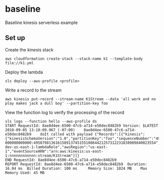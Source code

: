 # baseline

Baseline kinesis serverless example

## Set up

Create the kinesis stack

```console
aws cloudformation create-stack --stack-name k1 --template-body file://k1.yml
```

Deploy the lambda


```console
sls deploy --aws-profile <profile>
```

Write a record to the stream

```console
aws kinesis put-record --stream-name K1Stream --data 'all work and no play makes jack a dull boy' --partition-key foo
```

View the function log to verify the processing of the record

```console
sls logs --function hello --aws-profile ds
START RequestId: 8ae8d4ee-6500-47c6-a714-e50dec8482b9 Version: $LATEST
2018-09-05 13:10:09.967 (-07:00)	8ae8d4ee-6500-47c6-a714-e50dec8482b9	doIt called with payload {"Records":[{"kinesis":{"kinesisSchemaVersion":"1.0","partitionKey":"foo","sequenceNumber":"49587981361615891374515510864421257312231838989840023554","data":"YWxsIHdvcmsgYW5kIG5vIHBsYXkgbWFrZXMgamFjayBhIGR1bGwgYm95","approximateArrivalTimestamp":1536178207.753},"eventSource":"aws:kinesis","eventVersion":"1.0","eventID":"shardId-000000000000:49587981361615891374515510864421257312231838989840023554","eventName":"aws:kinesis:record","invokeIdentityArn":"arn:aws:iam::427848627088:role/k1-dev-us-east-1-lambdaRole","awsRegion":"us-east-1","eventSourceARN":"arn:aws:kinesis:us-east-1:nnnnnnnnnnnn:stream/K1Stream"}]}
END RequestId: 8ae8d4ee-6500-47c6-a714-e50dec8482b9
REPORT RequestId: 8ae8d4ee-6500-47c6-a714-e50dec8482b9	Duration: 16.04 ms	Billed Duration: 100 ms 	Memory Size: 1024 MB	Max Memory Used: 45 MB	
```

